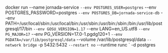   docker run --name jornada-service `
  --env POSTGRES_USER=postgres `
  --env POSTGRES_PASSWORD=postgres `
  --env POSTGRES_DB=jornada-service-db `
  --env PATH=/usr/local/sbin:/usr/local/bin:/usr/sbin:/usr/bin:/sbin:/bin:/usr/lib/postgresql/17/bin `
  --env GOSU_VERSION=1.17 `
  --env LANG=en_US.utf8 `
  --env PG_MAJOR=17 `
  --env PG_VERSION=17.0-1.pgdg120+1 `
  --env PGDATA=/var/lib/postgresql/data `
  --volume /var/lib/postgresql/data `
  --network bridge `
  -p 5432:5432 `
  --restart no `
  --runtime runc `
  -d postgres